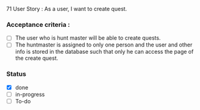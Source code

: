 71 User Story : As a user, I want to create quest. <br>
### Acceptance criteria : 
- [ ] The user who is hunt master will be able to create quests.
- [ ] The huntmaster is assigned to only one person and the user and other info is stored in the database such that only he can access the page of the create quest.
### Status 
- [x] done
- [ ] in-progress
- [ ] To-do
